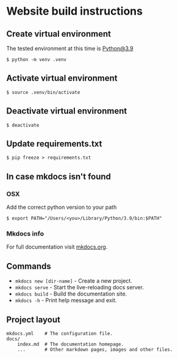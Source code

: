 # Website build instructions

## Create virtual environment
The tested environment at this time is Python@3.9

```shell
$ python -m venv .venv
```

## Activate virtual environment
```shell
$ source .venv/bin/activate
```

## Deactivate virtual environment
```shell
$ deactivate
```

## Update requirements.txt
```shell
$ pip freeze > requirements.txt
```

## In case mkdocs isn't found

### OSX
Add the correct python version to your path
```shell
$ export PATH="/Users/<you>/Library/Python/3.9/bin:$PATH"
```

### Mkdocs info

For full documentation visit [mkdocs.org](https://www.mkdocs.org).

## Commands

* `mkdocs new [dir-name]` - Create a new project.
* `mkdocs serve` - Start the live-reloading docs server.
* `mkdocs build` - Build the documentation site.
* `mkdocs -h` - Print help message and exit.

## Project layout

    mkdocs.yml    # The configuration file.
    docs/
        index.md  # The documentation homepage.
        ...       # Other markdown pages, images and other files.
